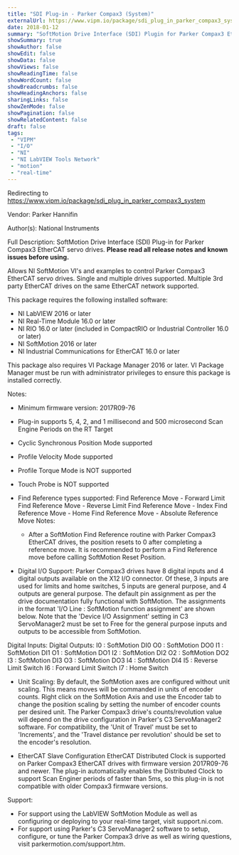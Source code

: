 ```yaml
---
title: "SDI Plug-in - Parker Compax3 (System)"
externalUrl: https://www.vipm.io/package/sdi_plug_in_parker_compax3_system
date: 2018-01-12
summary: "SoftMotion Drive Interface (SDI) Plugin for Parker Compax3 EtherCAT Servo Drives"
showSummary: true
showAuthor: false
showEdit: false
showData: false
showViews: false
showReadingTime: false
showWordCount: false
showBreadcrumbs: false
showHeadingAnchors: false
sharingLinks: false
showZenMode: false
showPagination: false
showRelatedContent: false
draft: false
tags:
 - "VIPM"
 - "I/O"
 - "NI"
 - "NI LabVIEW Tools Network"
 - "motion"
 - "real-time"
---
```


Redirecting to https://www.vipm.io/package/sdi_plug_in_parker_compax3_system

Vendor: Parker Hannifin

Author(s): National Instruments
 
Full Description:
SoftMotion Drive Interface (SDI) Plug-in for Parker Compax3 EtherCAT servo drives. **Please read all release notes and known issues before using.**

Allows NI SoftMotion VI's and examples to control Parker Compax3 EtherCAT servo drives. Single and multiple drives supported. Multiple 3rd party EtherCAT drives on the same EtherCAT network supported.

This package requires the following installed software:
- NI LabVIEW 2016 or later
- NI Real-Time Module 16.0 or later
- NI RIO 16.0 or later (included in CompactRIO or Industrial Controller 16.0 or later)
- NI SoftMotion 2016 or later
- NI Industrial Communications for EtherCAT 16.0 or later

This package also requires VI Package Manager 2016 or later.
VI Package Manager must be run with administrator privileges to ensure this package is installed correctly.

Notes:
- Minimum firmware version: 2017R09-76
- Plug-in supports 5, 4, 2, and 1 millisecond and 500 microsecond Scan Engine Periods on the RT Target
- Cyclic Synchronous Position Mode supported
- Profile Velocity Mode supported
- Profile Torque Mode is NOT supported
- Touch Probe is NOT supported
- Find Reference types supported:
  Find Reference Move - Forward Limit
  Find Reference Move - Reverse Limit
  Find Reference Move - Index
  Find Reference Move - Home
  Find Reference Move - Absolute
  Reference Move Notes:
  - After a SoftMotion Find Reference routine with Parker Compax3 EtherCAT drives, the position resets to 0 after completing a reference move. It is recommended to perform a Find Reference move before calling SoftMotion Reset Position.

- Digital I/O Support:
Parker Compax3 drives have 8 digital inputs and 4 digital outputs available on the X12 I/O connector. Of these, 3 inputs are used for limits and home switches, 5 inputs are general purpose, and 4 outputs are general purpose. The default pin assignment as per the drive documentation fully functional with SoftMotion.
The assignments in the format 'I/O Line : SoftMotion function assignment' are shown below. Note that the 'Device I/O Assignment' setting in C3 ServoManager2 must be set to Free for the general purpose inputs and outputs to be accessible from SoftMotion.

Digital Inputs:			                            Digital Outputs:
I0 : SoftMotion DI0                       O0 : SoftMotion DO0
I1 : SoftMotion DI1		                     O1 : SoftMotion DO1
I2 : SoftMotion DI2	                     	O2 : SoftMotion DO2
I3 : SoftMotion DI3		                     O3 : SoftMotion DO3
I4 : SoftMotion DI4
I5 : Reverse Limit Switch
I6 : Forward Limit Switch
I7 : Home Switch

- Unit Scaling:
By default, the SoftMotion axes are configured without unit scaling. This means moves will be commanded in units of encoder counts. Right click on the SoftMotion Axis and use the Encoder tab to change the position scaling by setting the number of encoder counts per desired unit.
The Parker Compax3 drive's counts/revolution value will depend on the drive configuration in Parker's C3 ServoManager2 software. For compatibility, the 'Unit of Travel' must be set to 'Increments', and the 'Travel distance per revolution' should be set to the encoder's resolution.

- EtherCAT Slave Configuration
EtherCAT Distributed Clock is supported on Parker Compax3 EtherCAT drives with firmware version 2017R09-76 and newer. The plug-in automatically enables the Distributed Clock to support Scan Enginer periods of faster than 5ms, so this plug-in is not compatible with older Compax3 firmware versions.

Support:
- For support using the LabVIEW SoftMotion Module as well as configuring or deploying to your real-time target, visit support.ni.com.
- For support using Parker's C3 ServoManager2 software to setup, configure, or tune the Parker Compax3 drive as well as wiring questions, visit parkermotion.com/support.htm.